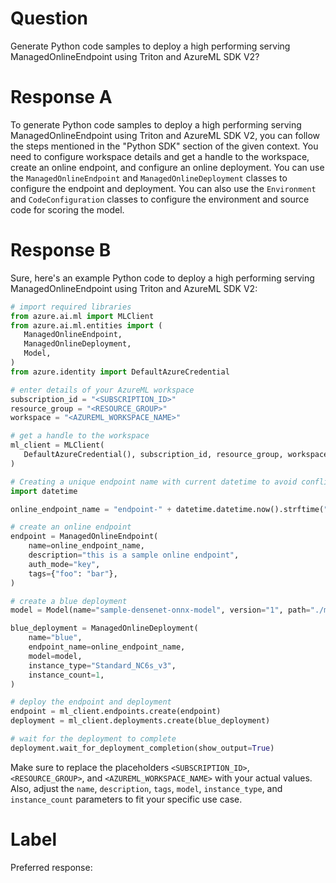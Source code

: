 
# Question

Generate Python code samples to deploy a high performing serving ManagedOnlineEndpoint using Triton and AzureML SDK V2?

# Response A

To generate Python code samples to deploy a high performing serving ManagedOnlineEndpoint using Triton and AzureML SDK V2, you can follow the steps mentioned in the "Python SDK" section of the given context. You need to configure workspace details and get a handle to the workspace, create an online endpoint, and configure an online deployment. You can use the `ManagedOnlineEndpoint` and `ManagedOnlineDeployment` classes to configure the endpoint and deployment. You can also use the `Environment` and `CodeConfiguration` classes to configure the environment and source code for scoring the model.

# Response B

Sure, here's an example Python code to deploy a high performing serving ManagedOnlineEndpoint using Triton and AzureML SDK V2:

```python
# import required libraries
from azure.ai.ml import MLClient
from azure.ai.ml.entities import (
   ManagedOnlineEndpoint,
   ManagedOnlineDeployment,
   Model,
)
from azure.identity import DefaultAzureCredential

# enter details of your AzureML workspace
subscription_id = "<SUBSCRIPTION_ID>"
resource_group = "<RESOURCE_GROUP>"
workspace = "<AZUREML_WORKSPACE_NAME>"

# get a handle to the workspace
ml_client = MLClient(
   DefaultAzureCredential(), subscription_id, resource_group, workspace
)

# Creating a unique endpoint name with current datetime to avoid conflicts
import datetime

online_endpoint_name = "endpoint-" + datetime.datetime.now().strftime("%m%d%H%M%f")

# create an online endpoint
endpoint = ManagedOnlineEndpoint(
    name=online_endpoint_name,
    description="this is a sample online endpoint",
    auth_mode="key",
    tags={"foo": "bar"},
)

# create a blue deployment
model = Model(name="sample-densenet-onnx-model", version="1", path="./models", type="triton_model")

blue_deployment = ManagedOnlineDeployment(
    name="blue",
    endpoint_name=online_endpoint_name,
    model=model,
    instance_type="Standard_NC6s_v3",
    instance_count=1,
)

# deploy the endpoint and deployment
endpoint = ml_client.endpoints.create(endpoint)
deployment = ml_client.deployments.create(blue_deployment)

# wait for the deployment to complete
deployment.wait_for_deployment_completion(show_output=True)
```

Make sure to replace the placeholders `<SUBSCRIPTION_ID>`, `<RESOURCE_GROUP>`, and `<AZUREML_WORKSPACE_NAME>` with your actual values. Also, adjust the `name`, `description`, `tags`, `model`, `instance_type`, and `instance_count` parameters to fit your specific use case.

# Label

Preferred response: 
